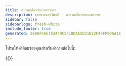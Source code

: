 ```yaml
---
title: คําถามเกี่ยวกับเวลาทําการ
description: ชุดทํางานอัตโนมัติ - คําถามเกี่ยวกับเวลาทําการ
sidebar: false
sidebarlogo: fresh-white
include_footer: true
generated: 2686FC6E753449C5F18DAE5D21B22F46FF90AA1E
---
```


โปรดให้คําติชมของคุณสําหรับคําถามต่อไปนี้:

{{<questions shownavigationbuttons="false" locale="th">}}
